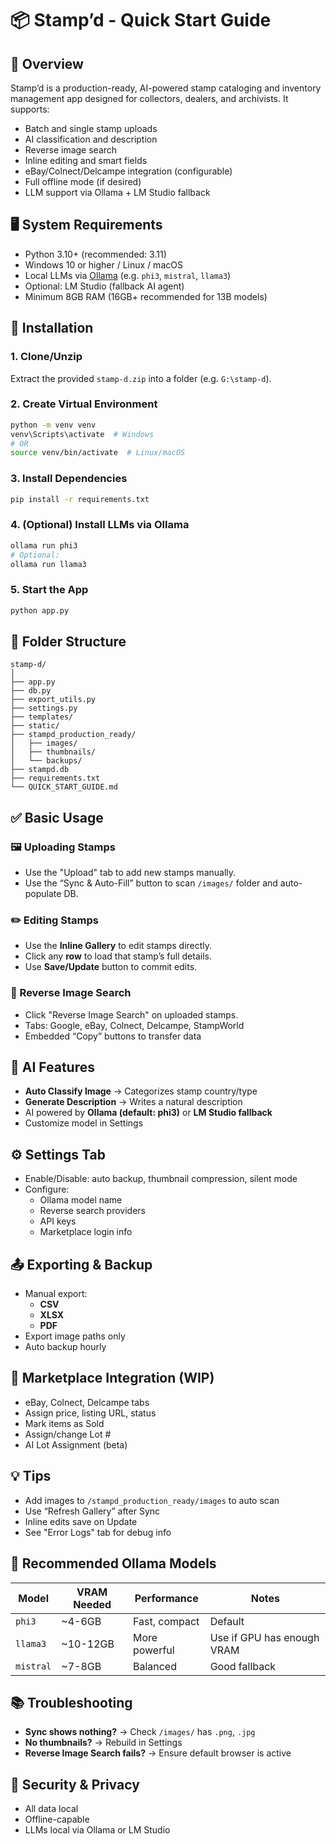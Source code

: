 
# 📦 Stamp’d - Quick Start Guide

## 🚀 Overview
Stamp’d is a production-ready, AI-powered stamp cataloging and inventory management app designed for collectors, dealers, and archivists. It supports:
- Batch and single stamp uploads
- AI classification and description
- Reverse image search
- Inline editing and smart fields
- eBay/Colnect/Delcampe integration (configurable)
- Full offline mode (if desired)
- LLM support via Ollama + LM Studio fallback

## 🖥️ System Requirements
- Python 3.10+ (recommended: 3.11)
- Windows 10 or higher / Linux / macOS
- Local LLMs via [Ollama](https://ollama.com/) (e.g. `phi3`, `mistral`, `llama3`)
- Optional: LM Studio (fallback AI agent)
- Minimum 8GB RAM (16GB+ recommended for 13B models)

## 🔧 Installation

### 1. Clone/Unzip
Extract the provided `stamp-d.zip` into a folder (e.g. `G:\stamp-d`).

### 2. Create Virtual Environment
```bash
python -m venv venv
venv\Scripts\activate  # Windows
# OR
source venv/bin/activate  # Linux/macOS
```

### 3. Install Dependencies
```bash
pip install -r requirements.txt
```

### 4. (Optional) Install LLMs via Ollama
```bash
ollama run phi3
# Optional:
ollama run llama3
```

### 5. Start the App
```bash
python app.py
```

## 📁 Folder Structure

```
stamp-d/
│
├── app.py
├── db.py
├── export_utils.py
├── settings.py
├── templates/
├── static/
├── stampd_production_ready/
│   ├── images/
│   ├── thumbnails/
│   └── backups/
├── stampd.db
├── requirements.txt
└── QUICK_START_GUIDE.md
```

## ✅ Basic Usage

### 🖼️ Uploading Stamps
- Use the "Upload" tab to add new stamps manually.
- Use the “Sync & Auto-Fill” button to scan `/images/` folder and auto-populate DB.

### ✏️ Editing Stamps
- Use the **Inline Gallery** to edit stamps directly.
- Click any **row** to load that stamp’s full details.
- Use **Save/Update** button to commit edits.

### 🔎 Reverse Image Search
- Click "Reverse Image Search" on uploaded stamps.
- Tabs: Google, eBay, Colnect, Delcampe, StampWorld
- Embedded “Copy” buttons to transfer data

## 🧠 AI Features

- **Auto Classify Image** → Categorizes stamp country/type
- **Generate Description** → Writes a natural description
- AI powered by **Ollama (default: phi3)** or **LM Studio fallback**
- Customize model in Settings

## ⚙️ Settings Tab

- Enable/Disable: auto backup, thumbnail compression, silent mode
- Configure:
  - Ollama model name
  - Reverse search providers
  - API keys
  - Marketplace login info

## 📤 Exporting & Backup

- Manual export:
  - **CSV**
  - **XLSX**
  - **PDF**
- Export image paths only
- Auto backup hourly

## 🛒 Marketplace Integration (WIP)

- eBay, Colnect, Delcampe tabs
- Assign price, listing URL, status
- Mark items as Sold
- Assign/change Lot #
- AI Lot Assignment (beta)

## 💡 Tips

- Add images to `/stampd_production_ready/images` to auto scan
- Use “Refresh Gallery” after Sync
- Inline edits save on Update
- See "Error Logs" tab for debug info

## 🧠 Recommended Ollama Models

| Model      | VRAM Needed | Performance    | Notes                       |
|------------|-------------|----------------|-----------------------------|
| `phi3`     | ~4-6GB      | Fast, compact   | Default                     |
| `llama3`   | ~10-12GB    | More powerful   | Use if GPU has enough VRAM |
| `mistral`  | ~7-8GB      | Balanced        | Good fallback              |

## 📚 Troubleshooting

- **Sync shows nothing?** → Check `/images/` has `.png`, `.jpg`
- **No thumbnails?** → Rebuild in Settings
- **Reverse Image Search fails?** → Ensure default browser is active

## 🔐 Security & Privacy

- All data local
- Offline-capable
- LLMs local via Ollama or LM Studio
